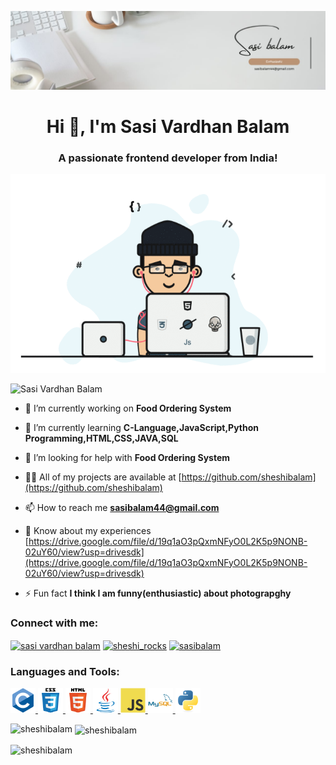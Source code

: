 ![logo](https://github.com/sheshibalam/sheshibalam/blob/main/sasi.jpg)
<h1 align="center">Hi 👋, I'm Sasi Vardhan Balam</h1>
<h3 align="center">A passionate frontend developer from India!</h3>

<p align="left"> <img src="https://github.com/sheshibalam/sheshibalam/blob/main/computer.gif" alt="coding" /> </p>
<p align="left"><img src="https://komarev.com/ghpvc/?username=neeluruaswani&label=Profile%20views&color=0e75b6&style=flat" alt="Sasi Vardhan Balam"/></p>

- 🔭 I’m currently working on **Food Ordering System**

- 🌱 I’m currently learning **C-Language,JavaScript,Python Programming,HTML,CSS,JAVA,SQL**

- 🤝 I’m looking for help with **Food Ordering System**

- 👨‍💻 All of my projects are available at [https://github.com/sheshibalam](https://github.com/sheshibalam)

- 📫 How to reach me **sasibalam44@gmail.com**

- 📄 Know about my experiences [https://drive.google.com/file/d/19q1aO3pQxmNFyO0L2K5p9NONB-02uY60/view?usp=drivesdk](https://drive.google.com/file/d/19q1aO3pQxmNFyO0L2K5p9NONB-02uY60/view?usp=drivesdk)

- ⚡ Fun fact **I think I am funny(enthusiastic) about photograpghy**

<h3 align="left">Connect with me:</h3>
<p align="left">
<a href="https://linkedin.com/in/sasi vardhan balam" target="blank"><img align="center" src="https://raw.githubusercontent.com/rahuldkjain/github-profile-readme-generator/master/src/images/icons/Social/linked-in-alt.svg" alt="sasi vardhan balam" height="30" width="40" /></a>
<a href="https://instagram.com/sheshi_rocks" target="blank"><img align="center" src="https://raw.githubusercontent.com/rahuldkjain/github-profile-readme-generator/master/src/images/icons/Social/instagram.svg" alt="sheshi_rocks" height="30" width="40" /></a>
<a href="https://www.codechef.com/users/sasibalam" target="blank"><img align="center" src="https://cdn.jsdelivr.net/npm/simple-icons@3.1.0/icons/codechef.svg" alt="sasibalam" height="30" width="40" /></a>
</p>

<h3 align="left">Languages and Tools:</h3>
<p align="left"> <a href="https://www.cprogramming.com/" target="_blank" rel="noreferrer"> <img src="https://raw.githubusercontent.com/devicons/devicon/master/icons/c/c-original.svg" alt="c" width="40" height="40"/> </a> <a href="https://www.w3schools.com/css/" target="_blank" rel="noreferrer"> <img src="https://raw.githubusercontent.com/devicons/devicon/master/icons/css3/css3-original-wordmark.svg" alt="css3" width="40" height="40"/> </a> <a href="https://www.w3.org/html/" target="_blank" rel="noreferrer"> <img src="https://raw.githubusercontent.com/devicons/devicon/master/icons/html5/html5-original-wordmark.svg" alt="html5" width="40" height="40"/> </a> <a href="https://www.java.com" target="_blank" rel="noreferrer"> <img src="https://raw.githubusercontent.com/devicons/devicon/master/icons/java/java-original.svg" alt="java" width="40" height="40"/> </a> <a href="https://developer.mozilla.org/en-US/docs/Web/JavaScript" target="_blank" rel="noreferrer"> <img src="https://raw.githubusercontent.com/devicons/devicon/master/icons/javascript/javascript-original.svg" alt="javascript" width="40" height="40"/> </a> <a href="https://www.mysql.com/" target="_blank" rel="noreferrer"> <img src="https://raw.githubusercontent.com/devicons/devicon/master/icons/mysql/mysql-original-wordmark.svg" alt="mysql" width="40" height="40"/> </a> <a href="https://www.python.org" target="_blank" rel="noreferrer"> <img src="https://raw.githubusercontent.com/devicons/devicon/master/icons/python/python-original.svg" alt="python" width="40" height="40"/> </a> </p>

<p><img align="left" src="https://github-readme-stats.vercel.app/api/top-langs?username=sheshibalam&show_icons=true&locale=en&layout=compact" alt="sheshibalam" /></p>

<p>&nbsp;<img align="center" src="https://github-readme-stats.vercel.app/api?username=sheshibalam&show_icons=true&locale=en" alt="sheshibalam" /></p>

<p><img align="center" src="https://github-readme-streak-stats.herokuapp.com/?user=sheshibalam&" alt="sheshibalam" /></p>
